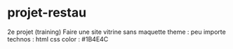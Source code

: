 # projet-restau
2e projet (training)
Faire une site vitrine sans maquette
theme : peu importe
technos : html css
color : #1B4E4C

